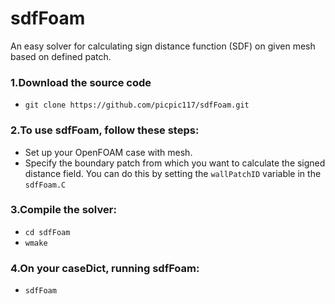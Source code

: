# sdfFoam
An easy solver for calculating sign distance function (SDF) on given mesh based on defined patch.

### 1.Download the source code
- `git clone https://github.com/picpic117/sdfFoam.git`

### 2.To use sdfFoam, follow these steps:

- Set up your OpenFOAM case with mesh.
- Specify the boundary patch from which you want to calculate the signed distance field. You can do this by setting the `wallPatchID` variable in the `sdfFoam.C`

### 3.Compile the solver:
- `cd sdfFoam` 
- `wmake`
### 4.On your caseDict, running sdfFoam:
- `sdfFoam`
